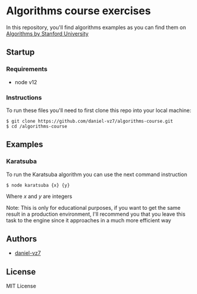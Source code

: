 # Algorithms course exercises
In this repository, you'll find algorithms examples as you can find them on [Algorithms by Stanford University](https://www.coursera.org/specializations/algorithms)

## Startup

### Requirements
- node v12

### Instructions

To run these files you'll need to first clone this repo into your local machine:

```
$ git clone https://github.com/daniel-vz7/algorithms-course.git
$ cd /algorithms-course
```

## Examples

### Karatsuba

To run the Karatsuba algorithm you can use the next command instruction

```
$ node karatsuba {x} {y}
```

Where _x_ and _y_ are integers

Note: This is only for educational purposes, if you want to get the same result in a production environment, I'll recommend you that you leave this task to the engine since it approaches in a much more efficient way

## Authors

*  [daniel-vz7](https://github.com/daniel-vz7)


## License
MIT License